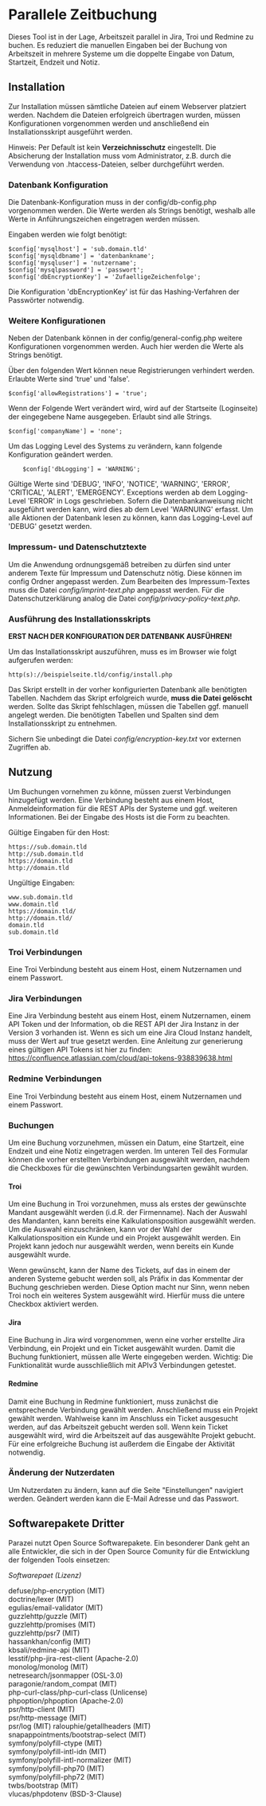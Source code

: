 # Parallele Zeitbuchung
Dieses Tool ist in der Lage, Arbeitszeit parallel in Jira, Troi und Redmine zu buchen. Es reduziert die manuellen Eingaben bei der Buchung von Arbeitszeit in mehrere Systeme um die doppelte Eingabe von Datum, Startzeit, Endzeit und Notiz.
## Installation
Zur Installation müssen sämtliche Dateien auf einem Webserver platziert werden. Nachdem die Dateien erfolgreich übertragen wurden, müssen Konfigurationen vorgenommen werden und anschließend ein Installationsskript ausgeführt werden. 

Hinweis: Per Default ist kein **Verzeichnisschutz** eingestellt. Die Absicherung der Installation muss vom Administrator, z.B. durch die Verwendung von .htaccess-Dateien, selber durchgeführt werden.
### Datenbank Konfiguration
Die Datenbank-Konfiguration muss in der config/db-config.php vorgenommen werden. Die Werte werden als Strings benötigt, weshalb alle Werte in Anführungszeichen eingetragen werden müssen.

Eingaben werden wie folgt benötigt:


    $config['mysqlhost'] = 'sub.domain.tld'
    $config['mysqldbname'] = 'datenbankname';
    $config['mysqluser'] = 'nutzername';
    $config['mysqlpassword'] = 'passwort';
    $config['dbEncryptionKey'] = 'ZufaelligeZeichenfolge';
    
Die Konfiguration 'dbEncryptionKey' ist für das Hashing-Verfahren der Passwörter notwendig.

### Weitere Konfigurationen
Neben der Datenbank können in der config/general-config.php weitere Konfigurationen vorgenommen werden. Auch hier werden die Werte als Strings benötigt.

Über den folgenden Wert können neue Registrierungen verhindert werden. Erlaubte Werte sind 'true' und 'false'.

    $config['allowRegistrations'] = 'true';
    
Wenn der Folgende Wert verändert wird, wird auf der Startseite (Loginseite) der eingegebene Name ausgegeben. Erlaubt sind alle Strings.

    $config['companyName'] = 'none';

Um das Logging Level des Systems zu verändern, kann folgende Konfiguration geändert werden. 

        $config['dbLogging'] = 'WARNING';
        
Gültige Werte sind 'DEBUG', 'INFO', 'NOTICE', 'WARNING', 'ERROR', 'CRITICAL', 'ALERT', 'EMERGENCY'. Exceptions werden ab dem Logging-Level 'ERROR' in Logs geschrieben. Sofern die Datenbankanweisung nicht ausgeführt werden kann, wird dies ab dem Level 'WARNUING' erfasst. Um alle Aktionen der Datenbank lesen zu können, kann das Logging-Level auf 'DEBUG' gesetzt werden.

### Impressum- und Datenschutztexte
Um die Anwendung ordnungsgemäß betreiben zu dürfen sind unter anderem Texte für Impressum und Datenschutz nötig. Diese können im config Ordner angepasst werden. Zum Bearbeiten des Impressum-Textes muss die Datei *config/imprint-text.php* angepasst werden. Für die Datenschutzerklärung analog die Datei *config/privacy-policy-text.php*. 

### Ausführung des Installationsskripts
**ERST NACH DER KONFIGURATION DER DATENBANK AUSFÜHREN!**

Um das Installationsskript auszuführen, muss es im Browser wie folgt aufgerufen werden:

    http(s)://beispielseite.tld/config/install.php
Das Skript erstellt in der vorher konfigurierten Datenbank alle benötigten Tabellen. Nachdem das Skript erfolgreich wurde, **muss die Datei gelöscht** werden. Sollte das Skript fehlschlagen, müssen die Tabellen ggf. manuell angelegt werden. Die benötigten Tabellen und Spalten sind dem Installationsskript zu entnehmen.

Sichern Sie unbedingt die Datei *config/encryption-key.txt* vor externen Zugriffen ab.
## Nutzung
Um Buchungen vornehmen zu könne, müssen zuerst Verbindungen hinzugefügt werden. Eine Verbindung besteht aus einem Host, Anmeldeinformation für die REST APIs der Systeme und ggf. weiteren Informationen. Bei der Eingabe des Hosts ist die Form zu beachten.

Gültige Eingaben für den Host:

    https://sub.domain.tld
    http://sub.domain.tld
    https://domain.tld
    http://domain.tld
    
Ungültige Eingaben:

    www.sub.domain.tld
    www.domain.tld
    https://domain.tld/
    http://domain.tld/
    domain.tld
    sub.domain.tld


### Troi Verbindungen
Eine Troi Verbindung besteht aus einem Host, einem Nutzernamen und einem Passwort.
### Jira Verbindungen
Eine Jira Verbindung besteht aus einem Host, einem Nutzernamen, einem API Token und der Information, ob die REST API der Jira Instanz in der Version 3 vorhanden ist. Wenn es sich um eine Jira Cloud Instanz handelt, muss der Wert auf true gesetzt werden. Eine Anleitung zur generierung eines gültigen API Tokens ist hier zu finden: https://confluence.atlassian.com/cloud/api-tokens-938839638.html
### Redmine Verbindungen
Eine Troi Verbindung besteht aus einem Host, einem Nutzernamen und einem Passwort.
### Buchungen
Um eine Buchung vorzunehmen, müssen ein Datum, eine Startzeit, eine Endzeit und eine Notiz eingetragen werden. Im unteren Teil des Formular können die vorher erstellten Verbindungen ausgewählt werden, nachdem die Checkboxes für die gewünschten Verbindungsarten gewählt wurden.
#### Troi
Um eine Buchung in Troi vorzunehmen, muss als erstes der gewünschte Mandant ausgewählt werden (i.d.R. der Firmenname). Nach der Auswahl des Mandanten, kann bereits eine Kalkulationsposition ausgewählt werden. Um die Auswahl einzuschränken, kann vor der Wahl der Kalkulationsposition ein Kunde und ein Projekt ausgewählt werden. Ein Projekt kann jedoch nur ausgewählt werden, wenn bereits ein Kunde ausgewählt wurde.

Wenn gewünscht, kann der Name des Tickets, auf das in einem der anderen Systeme gebucht werden soll, als Präfix in das Kommentar der Buchung geschrieben werden. Diese Option macht nur Sinn, wenn neben Troi noch ein weiteres System ausgewählt wird. Hierfür muss die untere Checkbox aktiviert werden.

#### Jira
Eine Buchung in Jira wird vorgenommen, wenn eine vorher erstellte Jira Verbindung, ein Projekt und ein Ticket ausgewählt wurden. Damit die Buchung funktioniert, müssen alle Werte eingegeben werden. Wichtig: Die Funktionalität wurde ausschließlich mit APIv3 Verbindungen getestet.

#### Redmine
Damit eine Buchung in Redmine funktioniert, muss zunächst die entsprechende Verbindung gewählt werden. Anschließend muss ein Projekt gewählt werden. Wahlweise kann im Anschluss ein Ticket ausgesucht werden, auf das Arbeitszeit gebucht werden soll. Wenn kein Ticket ausgewählt wird, wird die Arbeitszeit auf das ausgewählte Projekt gebucht. Für eine erfolgreiche Buchung ist außerdem die Eingabe der Aktivität notwendig.
### Änderung der Nutzerdaten
Um Nutzerdaten zu ändern, kann auf die Seite "Einstellungen" navigiert werden. Geändert werden kann die E-Mail Adresse und das Passwort.

## Softwarepakete Dritter
Parazei nutzt Open Source Softwarepakete. Ein besonderer Dank geht an alle Entwickler, die sich in der Open Source Comunity für die Entwicklung der folgenden Tools einsetzen:

*Softwarepaet (Lizenz)*

defuse/php-encryption (MIT)     
doctrine/lexer (MIT)    
egulias/email-validator (MIT)   
guzzlehttp/guzzle (MIT)     
guzzlehttp/promises (MIT)       
guzzlehttp/psr7 (MIT)       
hassankhan/config (MIT)     
kbsali/redmine-api (MIT)    
lesstif/php-jira-rest-client (Apache-2.0)       
monolog/monolog  (MIT)      
netresearch/jsonmapper (OSL-3.0)        
paragonie/random_compat (MIT)       
php-curl-class/php-curl-class (Unlicense)   
phpoption/phpoption (Apache-2.0)    
psr/http-client (MIT)       
psr/http-message (MIT)     
psr/log (MIT)
ralouphie/getallheaders (MIT)       
snapappointments/bootstrap-select (MIT)     
symfony/polyfill-ctype (MIT)        
symfony/polyfill-intl-idn (MIT)     
symfony/polyfill-intl-normalizer (MIT)      
symfony/polyfill-php70 (MIT)        
symfony/polyfill-php72 (MIT)        
twbs/bootstrap (MIT)        
vlucas/phpdotenv (BSD-3-Clause)